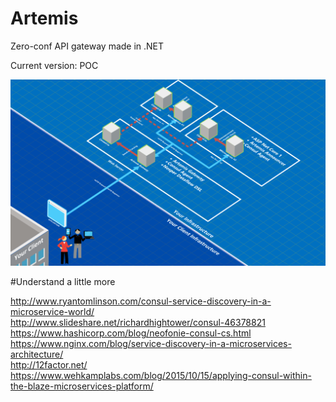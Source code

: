 # Artemis
Zero-conf API gateway made in .NET

Current version: POC

![Alt text](https://raw.githubusercontent.com/MachinaAurum/Artemis/master/artemisarchitecture.png "Artemis Archtiecture")

#Understand a little more

http://www.ryantomlinson.com/consul-service-discovery-in-a-microservice-world/  
http://www.slideshare.net/richardhightower/consul-46378821  
https://www.hashicorp.com/blog/neofonie-consul-cs.html  
https://www.nginx.com/blog/service-discovery-in-a-microservices-architecture/  
http://12factor.net/  
https://www.wehkamplabs.com/blog/2015/10/15/applying-consul-within-the-blaze-microservices-platform/  
